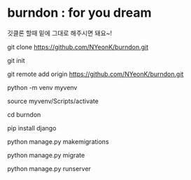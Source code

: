 # burndon : for you dream

깃클론 할때 밑에 그대로 해주시면 돼요~!

git clone https://github.com/NYeonK/burndon.git 

git init

git remote add origin https://github.com/NYeonK/burndon.git

python -m venv myvenv

source myvenv/Scripts/activate

cd burndon

pip install django

python manage.py makemigrations

python manage.py migrate

python manage.py runserver
